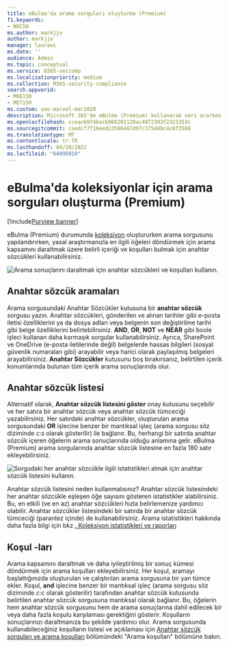 ```yaml
---
title: eBulma'da arama sorguları oluşturma (Premium)
f1.keywords:
- NOCSH
ms.author: markjjo
author: markjjo
manager: laurawi
ms.date: ''
audience: Admin
ms.topic: conceptual
ms.service: O365-seccomp
ms.localizationpriority: medium
ms.collection: M365-security-compliance
search.appverid:
- MOE150
- MET150
ms.custom: seo-marvel-mar2020
description: Microsoft 365'de eBulma (Premium) kullanarak veri ararken arama kapsamını daraltmak için anahtar sözcükleri ve koşulları kullanın.
ms.openlocfilehash: cceac6974bacb066201120ac4972393f2323353c
ms.sourcegitcommit: caedcf7f16eed23596487d97c375d4bc4c8f3566
ms.translationtype: MT
ms.contentlocale: tr-TR
ms.lasthandoff: 04/20/2022
ms.locfileid: "64995018"
---
```

# <a name="build-search-queries-for-collections-in-ediscovery-premium"></a>eBulma'da koleksiyonlar için arama sorguları oluşturma (Premium)

[!include[Purview banner](../includes/purview-rebrand-banner.md)]

eBulma (Premium) durumunda [koleksiyon](collections-overview.md) oluştururken arama sorgusunu yapılandırırken, yasal araştırmanızla en ilgili öğeleri döndürmek için arama kapsamını daraltmak üzere belirli içeriği ve koşulları bulmak için anahtar sözcükleri kullanabilirsiniz.

![Arama sonuçlarını daraltmak için anahtar sözcükleri ve koşulları kullanın.](../media/SearchQueryBox.png)

## <a name="keyword-searches"></a>Anahtar sözcük aramaları

Arama sorgusundaki Anahtar Sözcükler kutusuna bir **anahtar sözcük** sorgusu yazın. Anahtar sözcükleri, gönderilen ve alınan tarihler gibi e-posta iletisi özelliklerini ya da dosya adları veya belgenin son değiştirilme tarihi gibi belge özelliklerini belirtebilirsiniz. **AND**, **OR**, **NOT** ve **NEAR** gibi boole işleci kullanan daha karmaşık sorgular kullanabilirsiniz. Ayrıca, SharePoint ve OneDrive (e-posta iletilerinde değil) belgelerde hassas bilgileri (sosyal güvenlik numaraları gibi) arayabilir veya harici olarak paylaşılmış belgeleri arayabilirsiniz. **Anahtar Sözcükler** kutusunu boş bırakırsanız, belirtilen içerik konumlarında bulunan tüm içerik arama sonuçlarında olur.

## <a name="keyword-list"></a>Anahtar sözcük listesi

Alternatif olarak, **Anahtar sözcük listesini göster** onay kutusunu seçebilir ve her satıra bir anahtar sözcük veya anahtar sözcük tümceciği yazabilirsiniz. Her satırdaki anahtar sözcükler, oluşturulan arama sorgusundaki **OR** işlecine benzer bir mantıksal işleç (arama sorgusu söz diziminde *c:s* olarak gösterilir) ile bağlanır. Bu, herhangi bir satırda anahtar sözcük içeren öğelerin arama sonuçlarında olduğu anlamına gelir. eBulma (Premium) arama sorgularında anahtar sözcük listesine en fazla 180 satır ekleyebilirsiniz.

![Sorgudaki her anahtar sözcükle ilgili istatistikleri almak için anahtar sözcük listesini kullanın.](../media/KeywordListSearch.png)

Anahtar sözcük listesini neden kullanmalısınız? Anahtar sözcük listesindeki her anahtar sözcükle eşleşen öğe sayısını gösteren istatistikler alabilirsiniz. Bu, en etkili (ve en az) anahtar sözcükleri hızla belirlemenize yardımcı olabilir. Anahtar sözcükler listesindeki bir satırda bir anahtar sözcük tümceciği (parantez içinde) de kullanabilirsiniz. Arama istatistikleri hakkında daha fazla bilgi için bkz [. Koleksiyon istatistikleri ve raporları](collection-statistics-reports.md)

## <a name="conditions"></a>Koşul -ları

Arama kapsamını daraltmak ve daha iyileştirilmiş bir sonuç kümesi döndürmek için arama koşulları ekleyebilirsiniz. Her koşul, aramayı başlattığınızda oluşturulan ve çalıştırılan arama sorgusuna bir yan tümce ekler. Koşul, **and** işlecine benzer bir mantıksal işleç (arama sorgusu söz diziminde *c:c* olarak gösterilir) tarafından anahtar sözcük kutusunda belirtilen anahtar sözcük sorgusuna mantıksal olarak bağlanır. Bu, öğelerin hem anahtar sözcük sorgusunu hem de arama sonuçlarına dahil edilecek bir veya daha fazla koşulu karşılaması gerektiğini gösterir. Koşulların sonuçlarınızı daraltmanıza bu şekilde yardımcı olur. Arama sorgusunda kullanabileceğiniz koşulların listesi ve açıklaması için [Anahtar sözcük sorguları ve arama koşulları](keyword-queries-and-search-conditions.md#search-conditions) bölümündeki "Arama koşulları" bölümüne bakın.
